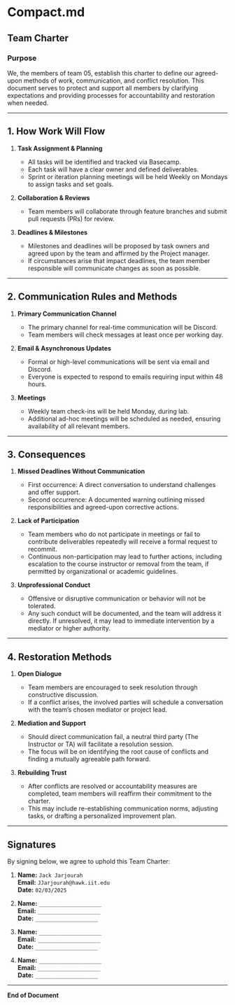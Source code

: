 # Compact.md

## Team Charter

### Purpose
We, the members of team 05, establish this charter to define our agreed-upon methods of work, communication, and conflict resolution. This document serves to protect and support all members by clarifying expectations and providing processes for accountability and restoration when needed.

---

## 1. How Work Will Flow
1. **Task Assignment & Planning**  
   - All tasks will be identified and tracked via Basecamp.  
   - Each task will have a clear owner and defined deliverables.  
   - Sprint or iteration planning meetings will be held Weekly on Mondays to assign tasks and set goals.

2. **Collaboration & Reviews**  
   - Team members will collaborate through feature branches and submit pull requests (PRs) for review.    

3. **Deadlines & Milestones**  
   - Milestones and deadlines will be proposed by task owners and agreed upon by the team and affirmed by the Project manager.  
   - If circumstances arise that impact deadlines, the team member responsible will communicate changes as soon as possible.

---

## 2. Communication Rules and Methods
1. **Primary Communication Channel**  
   - The primary channel for real-time communication will be Discord.
   - Team members will check messages at least once per working day.

2. **Email & Asynchronous Updates**  
   - Formal or high-level communications will be sent via email and Discord.  
   - Everyone is expected to respond to emails requiring input within 48 hours.

3. **Meetings**  
   - Weekly team check-ins will be held Monday, during lab.  
   - Additional ad-hoc meetings will be scheduled as needed, ensuring availability of all relevant members.

---

## 3. Consequences
1. **Missed Deadlines Without Communication**  
   - First occurrence: A direct conversation to understand challenges and offer support.  
   - Second occurrence: A documented warning outlining missed responsibilities and agreed-upon corrective actions.

2. **Lack of Participation**  
   - Team members who do not participate in meetings or fail to contribute deliverables repeatedly will receive a formal request to recommit.  
   - Continuous non-participation may lead to further actions, including escalation to the course instructor or removal from the team, if permitted by organizational or academic guidelines.

3. **Unprofessional Conduct**  
   - Offensive or disruptive communication or behavior will not be tolerated.  
   - Any such conduct will be documented, and the team will address it directly. If unresolved, it may lead to immediate intervention by a mediator or higher authority.

---

## 4. Restoration Methods
1. **Open Dialogue**  
   - Team members are encouraged to seek resolution through constructive discussion.  
   - If a conflict arises, the involved parties will schedule a conversation with the team’s chosen mediator or project lead.

2. **Mediation and Support**  
   - Should direct communication fail, a neutral third party (The Instructor or  TA) will facilitate a resolution session.  
   - The focus will be on identifying the root cause of conflicts and finding a mutually agreeable path forward.

3. **Rebuilding Trust**  
   - After conflicts are resolved or accountability measures are completed, team members will reaffirm their commitment to the charter.  
   - This may include re-establishing communication norms, adjusting tasks, or drafting a personalized improvement plan.

---

## Signatures

By signing below, we agree to uphold this Team Charter:

1. **Name:** `Jack Jarjourah`  
   **Email:** `JJarjourah@hawk.iit.edu`  
   **Date:** `02/03/2025`  

2. **Name:** `____________________`  
   **Email:** `____________________`  
   **Date:** `____________________`  

3. **Name:** `____________________`  
   **Email:** `____________________`  
   **Date:** `____________________`  

4. **Name:** `____________________`  
   **Email:** `____________________`  
   **Date:** `____________________`  

---

**End of Document**
